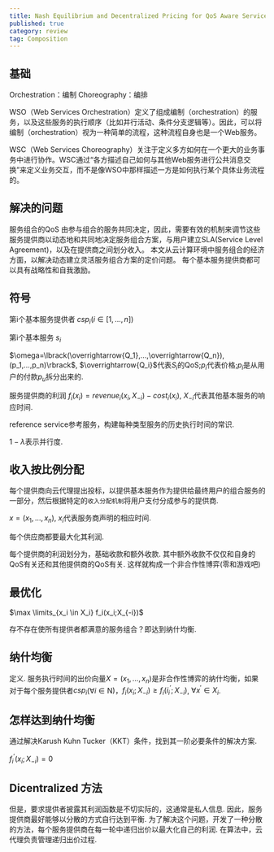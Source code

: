 ```yaml
---
title: Nash Equilibrium and Decentralized Pricing for QoS Aware Service Composition in Cloud Computing Environments
published: true
category: review
tag: Composition
---
```


## 基础

Orchestration：编制
Choreography：编排

WSO（Web Services Orchestration）定义了组成编制（orchestration）的服务，以及这些服务的执行顺序（比如并行活动、条件分支逻辑等）。因此，可以将编制（orchestration）视为一种简单的流程，这种流程自身也是一个Web服务。

WSC（Web Services Choreography）关注于定义多方如何在一个更大的业务事务中进行协作。WSC通过“各方描述自己如何与其他Web服务进行公共消息交换”来定义业务交互，而不是像WSO中那样描述一方是如何执行某个具体业务流程的。

## 解决的问题
服务组合的QoS 由参与组合的服务共同决定，因此，需要有效的机制来调节这些服务提供商以动态地和共同地决定服务组合方案，与用户建立SLA(Service Level Agreement)，以及在提供商之间划分收入。 本文从云计算环境中服务组合的经济方面，以解决动态建立灵活服务组合方案的定价问题。 每个基本服务提供商都可以具有战略性和自我激励。

## 符号

第i个基本服务提供者 $csp_i (i \in \lbrack 1,...,n\rbrack)$

第i个基本服务 $s_i$

$\omega=\lbrack(\overrightarrow{Q_1},...,\overrightarrow{Q_n}),(p_1,...,p_n)\rbrack$, $\overrightarrow{Q_i}$代表$S_i$的QoS;$p_i$代表价格;$p_i$是从用户的付款$p_u$拆分出来的.

服务提供商的利润 $f_i(x_i)=revenue_i(x_i, X_{-i})-cost_i(x_i)$, $X_{-i}$代表其他基本服务的响应时间.

reference service参考服务，构建每种类型服务的历史执行时间的常识.

$1-\lambda$表示并行度.


## 收入按比例分配

每个提供商向云代理提出投标，以提供基本服务作为提供给最终用户的组合服务的一部分，然后根据特定的`收入分配机制`将用户支付分成参与的提供商.

$x=(x_1, ..., x_n)$, $x_i$代表服务商声明的相应时间.

每个供应商都要最大化其利润.

每个提供商的利润划分为，基础收款和额外收款. 其中额外收款不仅仅和自身的QoS有关还和其他提供商的QoS有关. 这样就构成一个非合作性博弈(零和游戏吧)

## 最优化

$\max \limits_{x_i \in X_i} f_i(x_i;X_{-i})$

存不存在使所有提供者都满意的服务组合？即达到纳什均衡.

## 纳什均衡

定义. 服务执行时间的出价向量$X=(x_1,...,x_n)$是非合作性博弈的纳什均衡，如果对于每个服务提供者$csp_i$($\forall i \in \mathrm{N}$)，$f_i(x_i;X_{-i})\ge f_i(i_i^{'};X_{-i})$, $\forall x^{'} \in X_i$.

## 怎样达到纳什均衡

通过解决Karush Kuhn Tucker（KKT）条件，找到其一阶必要条件的解决方案.

$f_i^{'}(x_i;X_{-i})=0$

## Dicentralized 方法

但是，要求提供者披露其利润函数是不切实际的，这通常是私人信息. 因此，服务提供商最好能够以分散的方式自行达到平衡. 为了解决这个问题，开发了一种分散的方法，每个服务提供商在每一轮中递归出价以最大化自己的利润. 在算法中，云代理负责管理递归出价过程.
